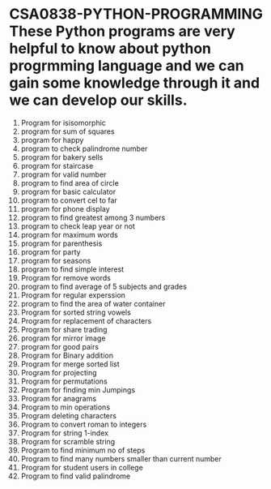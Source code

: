 # CSA0838-PYTHON-PROGRAMMING  These Python programs are very helpful to know about python progrmming language and we can gain some  knowledge through it and we can develop our skills.
1. Program for isisomorphic
2. program for sum of squares 
3. program for happy
4. program to check palindrome number
5. program for bakery sells
6. program for staircase
7. program for valid number
8. program to find area of circle
9. program for basic calculator
10. program to convert cel to far
11. program for phone display
12. program to find greatest among 3 numbers
13. program to check leap year or not
14. program for maximum words
15. program for parenthesis
16. program for party
17. program for seasons
18. program to find simple interest
19. Program for remove words
20. program to find average of 5 subjects and grades
21. Program for regular experssion
22. program to find the area of water container
25. Program for sorted string vowels
26. Program for replacement of characters
27. Program for share trading
28. program for mirror image
29. program for good pairs
30. Program for Binary addition
31. Program for merge sorted list
32. Program for projecting
33. Program for permutations
34. Program for finding min Jumpings
35. Program for anagrams
36. Program to min operations
37. Program deleting characters
38. Program to convert roman to integers
39. Program for string 1-index
40. Program for scramble string
41. Program to find minimum no of steps
42. Program to find many numbers smaller than current number
43. Program for student users in college
44. Program to find valid palindrome
